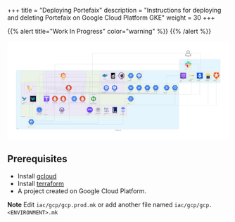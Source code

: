 +++
title = "Deploying Portefaix"
description = "Instructions for deploying and deleting Portefaix on Google Cloud Platform GKE"
weight = 30
+++

{{% alert title="Work In Progress" color="warning" %}}
{{% /alert %}}

<img src="/docs/images/portefaix_gcp.png"
 alt="Portefaix infrastructure"
 class="mt-3 mb-3 border border-info rounded">


## Prerequisites

* Install [gcloud](https://cloud.google.com/sdk/docs/install)
* Install [terraform](https://www.terraform.io/downloads.html)
* A project created on Google Cloud Platform.

**Note** Edit `iac/gcp/gcp.prod.mk` or add another file named `iac/gcp/gcp.<ENVIRONMENT>.mk`
